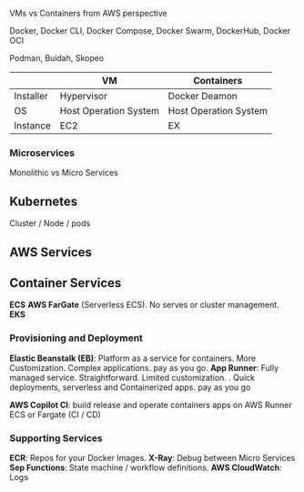 VMs vs Containers from AWS perspective

Docker, Docker CLI, Docker Compose, Docker Swarm, DockerHub, Docker OCI

Podman, Buidah, Skopeo

|           | VM                    | Containers            |
| --------- | --------------------- | --------------------- |
| Installer | Hypervisor            | Docker Deamon         |
| OS        | Host Operation System | Host Operation System |
| Instance  | EC2                   | EX                    |
### Microservices
Monolithic vs Micro Services

## Kubernetes
Cluster / Node / pods

## AWS Services

## Container Services

**ECS**
**AWS FarGate** (Serverless ECS). No serves or cluster management. 
**EKS**

### Provisioning and Deployment
**Elastic Beanstalk (EB)**: Platform as a service for containers. More Customization. Complex applications. pay as you go.
**App Runner**: Fully managed service. Straightforward. Limited customization. . Quick deployments, serverless and Containerized apps. pay as you go

**AWS Copilot CI**: build release and operate containers apps on AWS Runner ECS or Fargate (CI / CD)

### Supporting Services

**ECR**: Repos for your Docker Images. 
**X-Ray**: Debug between Micro Services
**Sep Functions**: State machine / workflow definitions.
**AWS CloudWatch**: Logs
